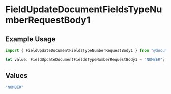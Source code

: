 # FieldUpdateDocumentFieldsTypeNumberRequestBody1

## Example Usage

```typescript
import { FieldUpdateDocumentFieldsTypeNumberRequestBody1 } from "@documenso/sdk-typescript/models/operations";

let value: FieldUpdateDocumentFieldsTypeNumberRequestBody1 = "NUMBER";
```

## Values

```typescript
"NUMBER"
```